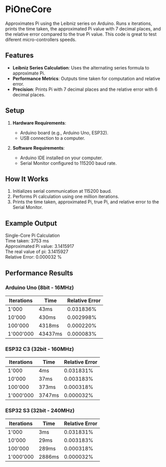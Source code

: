 # PiOneCore
Approximates Pi using the Leibniz series on Arduino. Runs x iterations, prints the time taken, the approximated Pi value with 7 decimal places, and the relative error compared to the true Pi value. This code is great to test diferent micro-controllers speeds.

## Features
- **Leibniz Series Calculation**: Uses the alternating series formula to approximate Pi.
- **Performance Metrics**: Outputs time taken for computation and relative error.
- **Precision**: Prints Pi with 7 decimal places and the relative error with 6 decimal places.

## Setup
1. **Hardware Requirements**:
   - Arduino board (e.g., Arduino Uno, ESP32).
   - USB connection to a computer.

2. **Software Requirements**:
   - Arduino IDE installed on your computer.
   - Serial Monitor configured to 115200 baud rate.

## How It Works
1. Initializes serial communication at 115200 baud.
2. Performs Pi calculation using one million iterations.
3. Prints the time taken, approximated Pi, true Pi, and relative error to the Serial Monitor.

## Example Output   
Single-Core Pi Calculation<br>
Time taken: 3753 ms<br>
Approximated Pi value: 3.1415917<br>
The real value of pi: 3.1415927<br>
Relative Error: 0.000032 %


## Performance Results

### Arduino Uno (8bit - 16MHz)
| Iterations | Time   | Relative Error |
|------------|--------|----------------|
| 1'000      | 43ms   | 0.031836%      |
| 10'000     | 430ms  | 0.002998%      |
| 100'000    | 4318ms | 0.000220%      |
| 1'000'000  | 43437ms| 0.000083%      |

### ESP32 C3 (32bit - 160MHz)
| Iterations | Time   | Relative Error |
|------------|--------|----------------|
| 1'000      | 4ms    | 0.031831%      |
| 10'000     | 37ms   | 0.003183%      |
| 100'000    | 373ms  | 0.000318%      |
| 1'000'000  | 3747ms | 0.000032%      |

### ESP32 S3 (32bit - 240MHz)
| Iterations | Time   | Relative Error |
|------------|--------|----------------|
| 1'000      | 3ms    | 0.031831%      |
| 10'000     | 29ms   | 0.003183%      |
| 100'000    | 289ms  | 0.000318%      |
| 1'000'000  | 2886ms | 0.000032%      |

